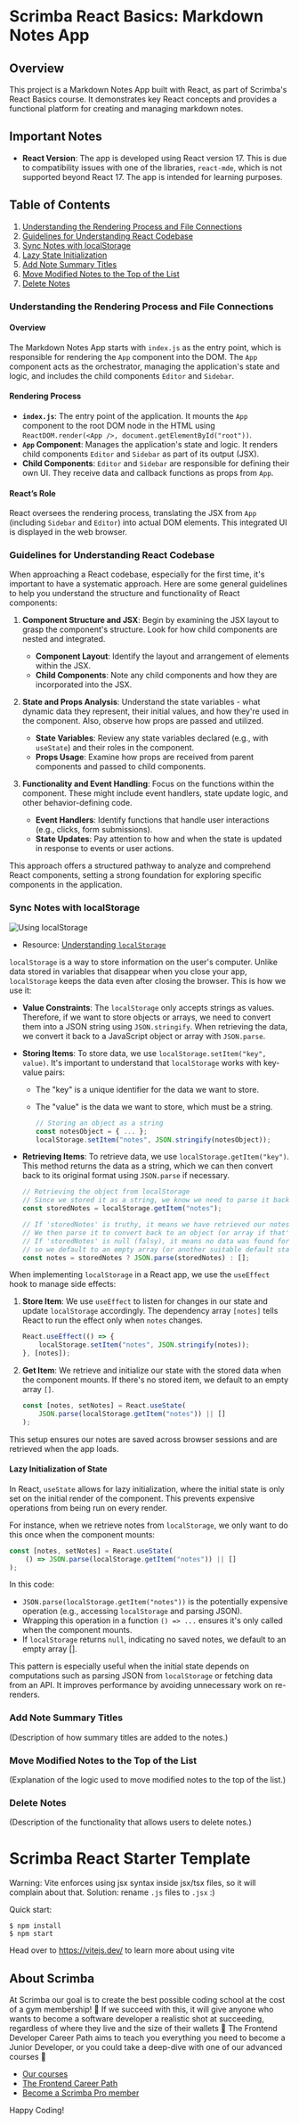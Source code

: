 # Scrimba React Basics: Markdown Notes App

## Overview
This project is a Markdown Notes App built with React, as part of Scrimba's React Basics course. It demonstrates key React concepts and provides a functional platform for creating and managing markdown notes.

## Important Notes
- **React Version**: The app is developed using React version 17. This is due to compatibility issues with one of the libraries, `react-mde`, which is not supported beyond React 17. The app is intended for learning purposes.

## Table of Contents
1. [Understanding the Rendering Process and File Connections](#understanding-the-rendering-process-and-file-connections)
2. [Guidelines for Understanding React Codebase](#guidelines-for-understanding-react-codebase)
3. [Sync Notes with localStorage](#sync-notes-with-localstorage)
4. [Lazy State Initialization](#lazy-state-initialization)
5. [Add Note Summary Titles](#add-note-summary-titles)
6. [Move Modified Notes to the Top of the List](#move-modified-notes-to-the-top-of-the-list)
7. [Delete Notes](#delete-notes)

### Understanding the Rendering Process and File Connections

#### Overview
The Markdown Notes App starts with `index.js` as the entry point, which is responsible for rendering the `App` component into the DOM. The `App` component acts as the orchestrator, managing the application's state and logic, and includes the child components `Editor` and `Sidebar`.

#### Rendering Process
- **`index.js`**: The entry point of the application. It mounts the `App` component to the root DOM node in the HTML using `ReactDOM.render(<App />, document.getElementById("root"))`.
- **`App` Component**: Manages the application's state and logic. It renders child components `Editor` and `Sidebar` as part of its output (JSX).
- **Child Components**: `Editor` and `Sidebar` are responsible for defining their own UI. They receive data and callback functions as props from `App`.

#### React’s Role
React oversees the rendering process, translating the JSX from `App` (including `Sidebar` and `Editor`) into actual DOM elements. This integrated UI is displayed in the web browser.

### Guidelines for Understanding React Codebase

When approaching a React codebase, especially for the first time, it's important to have a systematic approach. Here are some general guidelines to help you understand the structure and functionality of React components:

1. **Component Structure and JSX**: Begin by examining the JSX layout to grasp the component's structure. Look for how child components are nested and integrated.
   - **Component Layout**: Identify the layout and arrangement of elements within the JSX.
   - **Child Components**: Note any child components and how they are incorporated into the JSX.

2. **State and Props Analysis**: Understand the state variables - what dynamic data they represent, their initial values, and how they're used in the component. Also, observe how props are passed and utilized.
   - **State Variables**: Review any state variables declared (e.g., with `useState`) and their roles in the component.
   - **Props Usage**: Examine how props are received from parent components and passed to child components.

3. **Functionality and Event Handling**: Focus on the functions within the component. These might include event handlers, state update logic, and other behavior-defining code.
   - **Event Handlers**: Identify functions that handle user interactions (e.g., clicks, form submissions).
   - **State Updates**: Pay attention to how and when the state is updated in response to events or user actions.

This approach offers a structured pathway to analyze and comprehend React components, setting a strong foundation for exploring specific components in the application.


### Sync Notes with localStorage

![Using localStorage](/public/localStorage.png)

- Resource:
[Understanding `localStorage`](https://developer.mozilla.org/en-US/docs/Web/API/Window/localStorage)

`localStorage` is a way to store information on the user's computer. Unlike data stored in variables that disappear when you close your app, `localStorage` keeps the data even after closing the browser. This is how we use it:

- **Value Constraints**: The `localStorage` only accepts strings as values. Therefore, if we want to store objects or arrays, we need to convert them into a JSON string using `JSON.stringify`. When retrieving the data, we convert it back to a JavaScript object or array with `JSON.parse`.

- **Storing Items**: To store data, we use `localStorage.setItem("key", value)`. It's important to understand that `localStorage` works with key-value pairs:
  - The "key" is a unique identifier for the data we want to store.
  - The "value" is the data we want to store, which must be a string.

    ```javascript
    // Storing an object as a string
    const notesObject = { ... };
    localStorage.setItem("notes", JSON.stringify(notesObject));
    ```

- **Retrieving Items**: To retrieve data, we use `localStorage.getItem("key")`. This method returns the data as a string, which we can then convert back to its original format using `JSON.parse` if necessary.

    ```javascript
   // Retrieving the object from localStorage
   // Since we stored it as a string, we know we need to parse it back into an object
   const storedNotes = localStorage.getItem("notes");

   // If 'storedNotes' is truthy, it means we have retrieved our notes data as a string
   // We then parse it to convert back to an object (or array if that's what you stored)
   // If 'storedNotes' is null (falsy), it means no data was found for "notes", 
   // so we default to an empty array (or another suitable default state)
   const notes = storedNotes ? JSON.parse(storedNotes) : [];
    ```

When implementing `localStorage` in a React app, we use the `useEffect` hook to manage side effects:

1. **Store Item**: We use `useEffect` to listen for changes in our state and update `localStorage` accordingly. The dependency array `[notes]` tells React to run the effect only when `notes` changes.

    ```javascript
    React.useEffect(() => {
        localStorage.setItem("notes", JSON.stringify(notes));
    }, [notes]);
    ```

2. **Get Item**: We retrieve and initialize our state with the stored data when the component mounts. If there's no stored item, we default to an empty array `[]`.

    ```javascript
    const [notes, setNotes] = React.useState(
        JSON.parse(localStorage.getItem("notes")) || []
    );
    ```

This setup ensures our notes are saved across browser sessions and are retrieved when the app loads.

#### Lazy Initialization of State

In React, `useState` allows for lazy initialization, where the initial state is only set on the initial render of the component. This prevents expensive operations from being run on every render. 

For instance, when we retrieve notes from `localStorage`, we only want to do this once when the component mounts:

```javascript
const [notes, setNotes] = React.useState(
    () => JSON.parse(localStorage.getItem("notes")) || []
);
```

In this code:

- `JSON.parse(localStorage.getItem("notes"))` is the potentially expensive operation (e.g., accessing `localStorage` and parsing JSON).
- Wrapping this operation in a function `() => ...` ensures it's only called when the component mounts.
- If `localStorage` returns `null`, indicating no saved notes, we default to an empty array [].

This pattern is especially useful when the initial state depends on computations such as parsing JSON from `localStorage` or fetching data from an API. It improves performance by avoiding unnecessary work on re-renders.

### Add Note Summary Titles
(Description of how summary titles are added to the notes.)

### Move Modified Notes to the Top of the List
(Explanation of the logic used to move modified notes to the top of the list.)

### Delete Notes
(Description of the functionality that allows users to delete notes.)




# Scrimba React Starter Template

Warning: Vite enforces using jsx syntax inside jsx/tsx files, so it will complain about that. Solution: rename `.js` files to `.jsx` :)

Quick start:

```
$ npm install
$ npm start
````

Head over to https://vitejs.dev/ to learn more about using vite
## About Scrimba

At Scrimba our goal is to create the best possible coding school at the cost of a gym membership! 💜
If we succeed with this, it will give anyone who wants to become a software developer a realistic shot at succeeding, regardless of where they live and the size of their wallets 🎉
The Frontend Developer Career Path aims to teach you everything you need to become a Junior Developer, or you could take a deep-dive with one of our advanced courses 🚀

- [Our courses](https://scrimba.com/allcourses)
- [The Frontend Career Path](https://scrimba.com/learn/frontend)
- [Become a Scrimba Pro member](https://scrimba.com/pricing)

Happy Coding!
